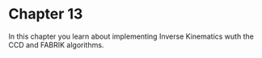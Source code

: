 # Chapter 13

In this chapter you learn about implementing Inverse Kinematics wuth the CCD and FABRIK algorithms.
